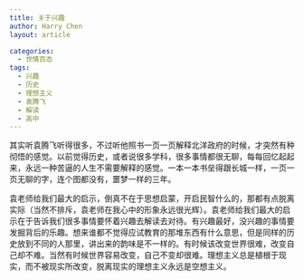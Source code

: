 ```yaml
---
title: 关于兴趣
author: Harry Chen
layout: article

categories:
  - 世情百态
tags:
  - 兴趣
  - 历史
  - 理想主义
  - 袁腾飞
  - 解读
  - 高中
---
```


  其实听袁腾飞听得很多，不过听他照书一页一页解释北洋政府的时候，才突然有种彻悟的感觉。以前觉得历史，或者说很多学科，很多事情都很无聊，每每回忆起起来，永远一种苦逼的人生不需要解释的感觉。一本一本书垒得跟长城一样，一页一页无聊的字，连个图都没有，噩梦一样的三年。

  袁老师给我们最大的启示，倒真不在于思想启蒙，开启民智什么的，那都有点脱离实际（当然不排斥，袁老师在我心中的形象永远很光辉）。袁老师给我们最大的启示在于告诉我们很多事情要怀着兴趣去解读去对待。有兴趣最好，没兴趣的事情要发掘背后的乐趣。想来谁都不觉得应试教育的那堆东西有什么意思，但是同样的历史放到不同的人那里，讲出来的韵味是不一样的。有时候该改变世界很难，改变自己却不难。当然有时候世界容易改变，自己不变却很难。理想主义总是植根于现实，而不被现实所改变，脱离现实的理想主义永远是空想主义。
